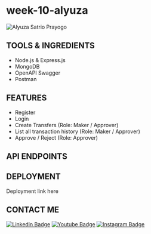 # week-10-alyuza
<!-- [![Review Assignment Due Date](https://classroom.github.com/assets/deadline-readme-button-24ddc0f5d75046c5622901739e7c5dd533143b0c8e959d652212380cedb1ea36.svg)](https://classroom.github.com/a/Z42oEjTh) -->

![Alyuza Satrio Prayogo](https://github.com/RevoU-FSSE-2/week-9-alyuza)

## TOOLS & INGREDIENTS

- Node.js & Express.js
- MongoDB
- OpenAPI Swagger
- Postman

## FEATURES

- Register
- Login
- Create Transfers (Role: Maker / Approver)
- List all transaction history (Role: Maker / Approver)
- Approve / Reject (Role: Approver)

## API ENDPOINTS

## DEPLOYMENT

Deployment link here 

## CONTACT ME
[![Linkedin Badge](https://img.shields.io/badge/-Alyuza_Satrio_Prayogo-blue?style=flat-square&logo=Linkedin&logoColor=white)](https://www.linkedin.com/in/alyuzasp/) [![Youtube Badge](https://img.shields.io/badge/-Alyuza_Satrio_Prayogo-darkred?style=flat-square&logo=youtube&logoColor=white)](https://www.youtube.com/@alyuza/about) [![Instagram Badge](https://img.shields.io/badge/-Alyuza_Satrio_Prayogo-black?style=flat-square&logo=instagram&logoColor=white)](https://www.instagram.com/alyuuza/)